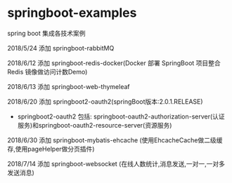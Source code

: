 # springboot-examples
spring boot 集成各技术案例

2018/5/24 添加 springboot-rabbitMQ

2018/6/12 添加  springboot-redis-docker(Docker 部署 SpringBoot 项目整合 Redis 镜像做访问计数Demo)

2018/6/13 添加 springboot-web-thymeleaf

2018/6/20 添加 springboot2-oauth2(springBoot版本:2.0.1.RELEASE)

* springboot2-oauth2 包括: springboot-oauth2-authorization-server(认证服务)和springboot-oauth2-resource-server(资源服务)

2018/6/30 添加 springboot-mybatis-ehcache (使用EhcacheCache做二级缓存,使用pageHelper做分页插件)

2018/7/14 添加 springboot-websocket (在线人数统计,消息发送,一对一,一对多发送消息)


